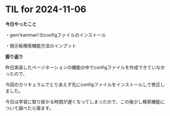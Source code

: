 # TIL for 2024-11-06

**今日やったこと**

・gem'kaminari'のconfigファイルのインストール

・掲示板検索機能方法のインプット


**振り返り**

昨日実装したページネーションの機能の中でconfigファイルを作成できていなかったので、

今回のカリキュラムでとりあえず先にconfigファイルをインストールして修正しました。

今日は学習に取り掛かる時間が遅くなってしまったので、この後少し検索機能について調べたら寝ます。
